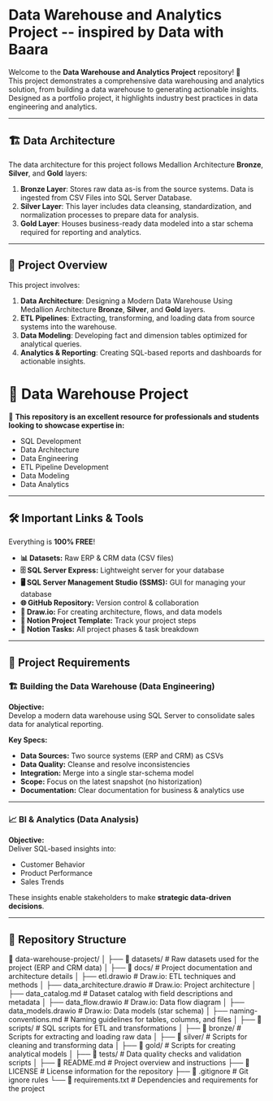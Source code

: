 # Data Warehouse and Analytics Project -- inspired by Data with Baara

Welcome to the **Data Warehouse and Analytics Project** repository! 🚀  
This project demonstrates a comprehensive data warehousing and analytics solution, from building a data warehouse to generating actionable insights. Designed as a portfolio project, it highlights industry best practices in data engineering and analytics.

---
## 🏗️ Data Architecture

The data architecture for this project follows Medallion Architecture **Bronze**, **Silver**, and **Gold** layers:


1. **Bronze Layer**: Stores raw data as-is from the source systems. Data is ingested from CSV Files into SQL Server Database.
2. **Silver Layer**: This layer includes data cleansing, standardization, and normalization processes to prepare data for analysis.
3. **Gold Layer**: Houses business-ready data modeled into a star schema required for reporting and analytics.

---
## 📖 Project Overview

This project involves:

1. **Data Architecture**: Designing a Modern Data Warehouse Using Medallion Architecture **Bronze**, **Silver**, and **Gold** layers.
2. **ETL Pipelines**: Extracting, transforming, and loading data from source systems into the warehouse.
3. **Data Modeling**: Developing fact and dimension tables optimized for analytical queries.
4. **Analytics & Reporting**: Creating SQL-based reports and dashboards for actionable insights.



# 🧠 Data Warehouse Project

🎯 **This repository is an excellent resource for professionals and students looking to showcase expertise in:**

- SQL Development  
- Data Architecture  
- Data Engineering  
- ETL Pipeline Development  
- Data Modeling  
- Data Analytics  

---

## 🛠️ Important Links & Tools

Everything is **100% FREE**!

- **📊 Datasets:** Raw ERP & CRM data (CSV files)  
- **🗄️ SQL Server Express:** Lightweight server for your database  
- **🖥️ SQL Server Management Studio (SSMS):** GUI for managing your database  
- **🌐 GitHub Repository:** Version control & collaboration  
- **🧰 Draw.io:** For creating architecture, flows, and data models  
- **📝 Notion Project Template:** Track your project steps  
- **📌 Notion Tasks:** All project phases & task breakdown  

---

## 🚀 Project Requirements

### 🏗️ Building the Data Warehouse (Data Engineering)

**Objective:**  
Develop a modern data warehouse using SQL Server to consolidate sales data for analytical reporting.

**Key Specs:**

- **Data Sources:** Two source systems (ERP and CRM) as CSVs  
- **Data Quality:** Cleanse and resolve inconsistencies  
- **Integration:** Merge into a single star-schema model  
- **Scope:** Focus on the latest snapshot (no historization)  
- **Documentation:** Clear documentation for business & analytics use  

---

### 📈 BI & Analytics (Data Analysis)

**Objective:**  
Deliver SQL-based insights into:

- Customer Behavior  
- Product Performance  
- Sales Trends  

These insights enable stakeholders to make **strategic data-driven decisions**.

---

## 📂 Repository Structure

📁 data-warehouse-project/
│
├── 📂 datasets/                        # Raw datasets used for the project (ERP and CRM data)
│
├── 📂 docs/                            # Project documentation and architecture details
│   ├── etl.drawio                     # Draw.io: ETL techniques and methods
│   ├── data_architecture.drawio       # Draw.io: Project architecture
│   ├── data_catalog.md                # Dataset catalog with field descriptions and metadata
│   ├── data_flow.drawio               # Draw.io: Data flow diagram
│   ├── data_models.drawio             # Draw.io: Data models (star schema)
│   ├── naming-conventions.md          # Naming guidelines for tables, columns, and files
│
├── 📂 scripts/                         # SQL scripts for ETL and transformations
│   ├── 📂 bronze/                      # Scripts for extracting and loading raw data
│   ├── 📂 silver/                      # Scripts for cleaning and transforming data
│   ├── 📂 gold/                        # Scripts for creating analytical models
│
├── 📂 tests/                           # Data quality checks and validation scripts
│
├── 📄 README.md                        # Project overview and instructions
├── 📄 LICENSE                          # License information for the repository
├── 📄 .gitignore                       # Git ignore rules
└── 📄 requirements.txt                 # Dependencies and requirements for the project

